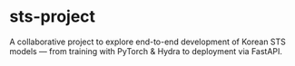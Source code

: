 # sts-project
A collaborative project to explore end-to-end development of Korean STS models — from training with PyTorch &amp; Hydra to deployment via FastAPI.
